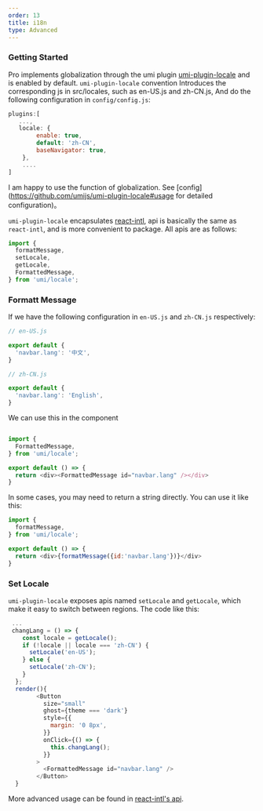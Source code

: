 ```yaml
---
order: 13
title: i18n 
type: Advanced
---
```


### Getting Started 

Pro implements globalization through the umi plugin [umi-plugin-locale](https://github.com/umijs/umi-plugin-locale) and is enabled by default.
`umi-plugin-locale` convention Introduces the corresponding js in src/locales, such as en-US.js and zh-CN.js,
And do the following configuration in `config/config.js`:
```js
plugins:[
   ...,
   locale: {
        enable: true,
        default: 'zh-CN', 
        baseNavigator: true, 
    },
    ....
]
```
I am happy to use the function of globalization. See [config](https://github.com/umijs/umi-plugin-locale#usage for detailed configuration)。

`umi-plugin-locale` encapsulates [react-intl](https://github.com/yahoo/react-intl), api is basically the same as `react-intl`, and is more convenient to package. All apis are as follows:
```js
import {
  formatMessage,
  setLocale,
  getLocale,
  FormattedMessage,
} from 'umi/locale';
```

### Formatt Message

If we have the following configuration in `en-US.js` and `zh-CN.js` respectively:

```js
// en-US.js

export default {
  'navbar.lang': '中文',
}

// zh-CN.js

export default {
  'navbar.lang': 'English',
}

```
We can use this in the component

```js

import {
  FormattedMessage,
} from 'umi/locale';

export default () => {
  return <div><FormattedMessage id="navbar.lang" /></div>
}

```
In some cases, you may need to return a string directly. You can use it like this:

```js
import {
  formatMessage,
} from 'umi/locale';

export default () => {
  return <div>{formatMessage({id:'navbar.lang'})}</div>
}
```

### Set Locale

`umi-plugin-locale` exposes apis named `setLocale` and `getLocale`, which make it easy to switch between regions.
The code like this:


```js
 ...
 changLang = () => {
    const locale = getLocale();
    if (!locale || locale === 'zh-CN') {
      setLocale('en-US');
    } else {
      setLocale('zh-CN');
    }
  };
  render(){
        <Button
          size="small"
          ghost={theme === 'dark'}
          style={{
            margin: '0 8px',
          }}
          onClick={() => {
            this.changLang();
          }}
        >
          <FormattedMessage id="navbar.lang" />
        </Button>
  }

```
More advanced usage can be found in [react-intl's api](https://github.com/yahoo/react-intl/wiki#getting-started).
